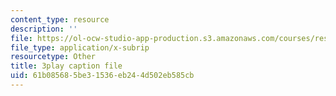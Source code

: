 ```yaml
---
content_type: resource
description: ''
file: https://ol-ocw-studio-app-production.s3.amazonaws.com/courses/res-tll-004-stem-concept-videos-fall-2013/61b085685be31536eb244d502eb585cb_l8HAiSLPSn8.srt
file_type: application/x-subrip
resourcetype: Other
title: 3play caption file
uid: 61b08568-5be3-1536-eb24-4d502eb585cb
---
```

